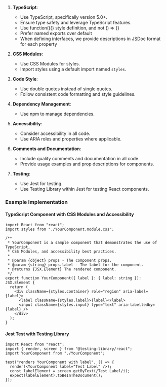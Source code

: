 1. **TypeScript**:

   - Use TypeScript, specifically version 5.0+.
   - Ensure type safety and leverage TypeScript features.
   - Use function(){} style definition, and not () => {}
   - Prefer named exports over default
   - When defining interfaces, we provide descriptions in JSDoc format for each
     property

2. **CSS Modules**:

   - Use CSS Modules for styles.
   - Import styles using a default import named `styles`.

3. **Code Style**:

   - Use double quotes instead of single quotes.
   - Follow consistent code formatting and style guidelines.

4. **Dependency Management**:

   - Use npm to manage dependencies.

5. **Accessibility**:

   - Consider accessibility in all code.
   - Use ARIA roles and properties where applicable.

6. **Comments and Documentation**:

   - Include quality comments and documentation in all code.
   - Provide usage examples and prop descriptions for components.

7. **Testing**:
   - Use Jest for testing.
   - Use Testing Library within Jest for testing React components.

### Example Implementation

#### TypeScript Component with CSS Modules and Accessibility

```tsx
import React from "react";
import styles from "./YourComponent.module.css";

/**
 * YourComponent is a sample component that demonstrates the use of TypeScript,
 * CSS Modules, and accessibility best practices.
 *
 * @param {object} props - The component props.
 * @param {string} props.label - The label for the component.
 * @returns {JSX.Element} The rendered component.
 */
export function YourComponent({ label }: { label: string }): JSX.Element {
  return (
    <div className={styles.container} role="region" aria-label={label}>
      <label className={styles.label}>{label}</label>
      <input className={styles.input} type="text" aria-labelledby={label} />
    </div>
  );
}
```

#### Jest Test with Testing Library

```tsx
import React from "react";
import { render, screen } from "@testing-library/react";
import YourComponent from "./YourComponent";

test("renders YourComponent with label", () => {
  render(<YourComponent label="Test Label" />);
  const labelElement = screen.getByText(/Test Label/i);
  expect(labelElement).toBeInTheDocument();
});
```

